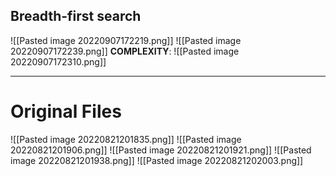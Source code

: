 ## Breadth-first search
![[Pasted image 20220907172219.png]]
![[Pasted image 20220907172239.png]]
**COMPLEXITY**:
![[Pasted image 20220907172310.png]]


---
# Original Files
![[Pasted image 20220821201835.png]]
![[Pasted image 20220821201906.png]]
![[Pasted image 20220821201921.png]]
![[Pasted image 20220821201938.png]]
![[Pasted image 20220821202003.png]]
